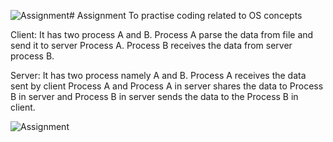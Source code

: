 ![Assignment](https://github.com/Mujiburr/Assignment/assets/47114809/f8c6055e-f0ee-4be8-adb5-e51762920dcc)# Assignment
To practise coding related to OS concepts

Client: 
It has two process A and B. Process A parse the data from file and send it to server Process A.
Process B receives the data from server process B.

Server:
It has two process namely A and B. Process A receives the data sent by client Process A and Process A in server shares the data to Process B in server and Process B in server sends the data to the Process B in client.

![Assignment](https://github.com/Mujiburr/Assignment/assets/47114809/f11331bf-82ca-4470-8dc4-6c6232b0f8e0)




